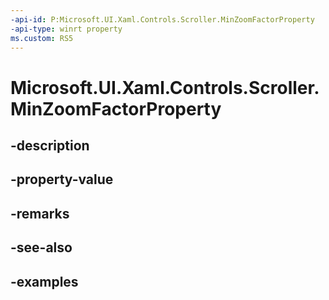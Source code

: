 ```yaml
---
-api-id: P:Microsoft.UI.Xaml.Controls.Scroller.MinZoomFactorProperty
-api-type: winrt property
ms.custom: RS5
---
```


<!-- Property syntax.
public DependencyProperty MinZoomFactorProperty { get; }
-->

# Microsoft.UI.Xaml.Controls.Scroller.MinZoomFactorProperty

## -description

## -property-value

## -remarks

## -see-also

## -examples

